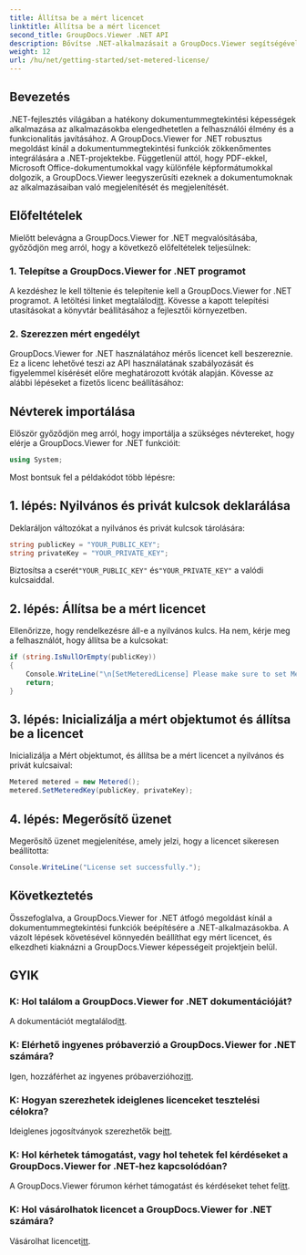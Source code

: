```yaml
---
title: Állítsa be a mért licencet
linktitle: Állítsa be a mért licencet
second_title: GroupDocs.Viewer .NET API
description: Bővítse .NET-alkalmazásait a GroupDocs.Viewer segítségével a zökkenőmentes dokumentummegtekintés érdekében. Könnyen integrálhatja a dokumentum-renderelő funkciókat projektjeibe.
weight: 12
url: /hu/net/getting-started/set-metered-license/
---
```

## Bevezetés
.NET-fejlesztés világában a hatékony dokumentummegtekintési képességek alkalmazása az alkalmazásokba elengedhetetlen a felhasználói élmény és a funkcionalitás javításához. A GroupDocs.Viewer for .NET robusztus megoldást kínál a dokumentummegtekintési funkciók zökkenőmentes integrálására a .NET-projektekbe. Függetlenül attól, hogy PDF-ekkel, Microsoft Office-dokumentumokkal vagy különféle képformátumokkal dolgozik, a GroupDocs.Viewer leegyszerűsíti ezeknek a dokumentumoknak az alkalmazásaiban való megjelenítését és megjelenítését.
## Előfeltételek
Mielőtt belevágna a GroupDocs.Viewer for .NET megvalósításába, győződjön meg arról, hogy a következő előfeltételek teljesülnek:
### 1. Telepítse a GroupDocs.Viewer for .NET programot
 A kezdéshez le kell töltenie és telepítenie kell a GroupDocs.Viewer for .NET programot. A letöltési linket megtalálod[itt](https://releases.groupdocs.com/viewer/net/). Kövesse a kapott telepítési utasításokat a könyvtár beállításához a fejlesztői környezetben.
### 2. Szerezzen mért engedélyt
GroupDocs.Viewer for .NET használatához mérős licencet kell beszereznie. Ez a licenc lehetővé teszi az API használatának szabályozását és figyelemmel kísérését előre meghatározott kvóták alapján. Kövesse az alábbi lépéseket a fizetős licenc beállításához:

## Névterek importálása
Először győződjön meg arról, hogy importálja a szükséges névtereket, hogy elérje a GroupDocs.Viewer for .NET funkcióit:
```csharp
using System;
```

Most bontsuk fel a példakódot több lépésre:
## 1. lépés: Nyilvános és privát kulcsok deklarálása
Deklaráljon változókat a nyilvános és privát kulcsok tárolására:
```csharp
string publicKey = "YOUR_PUBLIC_KEY";
string privateKey = "YOUR_PRIVATE_KEY";
```
 Biztosítsa a cserét`"YOUR_PUBLIC_KEY"` és`"YOUR_PRIVATE_KEY"` a valódi kulcsaiddal.
## 2. lépés: Állítsa be a mért licencet
Ellenőrizze, hogy rendelkezésre áll-e a nyilvános kulcs. Ha nem, kérje meg a felhasználót, hogy állítsa be a kulcsokat:
```csharp
if (string.IsNullOrEmpty(publicKey))
{
    Console.WriteLine("\n[SetMeteredLicense] Please make sure to set Metered keys. Learn more at https://buy.groupdocs.com/faqs/licensing/metered.");
    return;
}
```
## 3. lépés: Inicializálja a mért objektumot és állítsa be a licencet
Inicializálja a Mért objektumot, és állítsa be a mért licencet a nyilvános és privát kulcsaival:
```csharp
Metered metered = new Metered();
metered.SetMeteredKey(publicKey, privateKey);
```
## 4. lépés: Megerősítő üzenet
Megerősítő üzenet megjelenítése, amely jelzi, hogy a licencet sikeresen beállította:
```csharp
Console.WriteLine("License set successfully.");
```

## Következtetés
Összefoglalva, a GroupDocs.Viewer for .NET átfogó megoldást kínál a dokumentummegtekintési funkciók beépítésére a .NET-alkalmazásokba. A vázolt lépések követésével könnyedén beállíthat egy mért licencet, és elkezdheti kiaknázni a GroupDocs.Viewer képességeit projektjein belül.
## GYIK
### K: Hol találom a GroupDocs.Viewer for .NET dokumentációját?
 A dokumentációt megtalálod[itt](https://tutorials.groupdocs.com/viewer/net/).
### K: Elérhető ingyenes próbaverzió a GroupDocs.Viewer for .NET számára?
 Igen, hozzáférhet az ingyenes próbaverzióhoz[itt](https://releases.groupdocs.com/).
### K: Hogyan szerezhetek ideiglenes licenceket tesztelési célokra?
 Ideiglenes jogosítványok szerezhetők be[itt](https://purchase.groupdocs.com/temporary-license/).
### K: Hol kérhetek támogatást, vagy hol tehetek fel kérdéseket a GroupDocs.Viewer for .NET-hez kapcsolódóan?
 A GroupDocs.Viewer fórumon kérhet támogatást és kérdéseket tehet fel[itt](https://forum.groupdocs.com/c/viewer/9).
### K: Hol vásárolhatok licencet a GroupDocs.Viewer for .NET számára?
 Vásárolhat licencet[itt](https://purchase.groupdocs.com/buy).